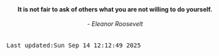 
<div align="center"><b><span>It is not fair to ask of others what you are not willing to do yourself.</span></b><br><br><i> - Eleanor Roosevelt</i></div>
<br><br><kbd>Last updated:Sun Sep 14 12:12:49 2025</kbd>